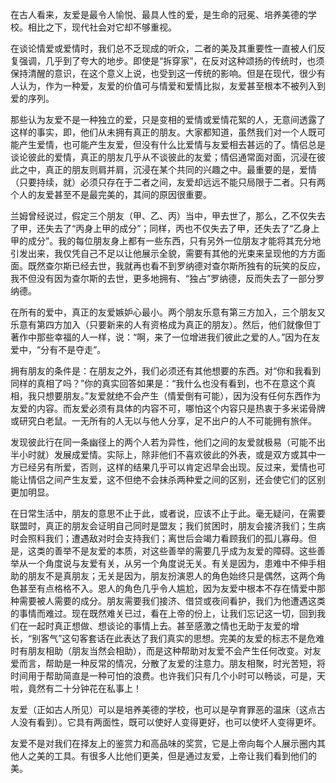 在古人看来，友爱是最令人愉悦、最具人性的爱，是生命的冠冕、培养美德的学校。相比之下，现代社会对它却不够重视。

在谈论情爱或爱情时，我们总不乏现成的听众，二者的美及其重要性一直被人们反复强调，几乎到了夸大的地步。即使是“拆穿家”，在反对这种颂扬的传统时，也须保持清醒的意识，在这个意义上说，也受到这一传统的影响。但是在现代，很少有人认为，作为一种爱，友爱的价值可与情爱和爱情比拟，友爱甚至根本不被列入到爱的序列。

那些认为友爱不是一种独立的爱，只是变相的爱情或爱情花絮的人，无意间透露了这样的事实，即，他们从未拥有真正的朋友。大家都知道，虽然我们对一个人既可能产生爱情，也可能产生友爱，但没有什么比爱情与友爱相去甚远的了。情侣总是谈论彼此的爱情，真正的朋友几乎从不谈彼此的友爱；情侣通常面对面，沉浸在彼此之中，真正的朋友则肩并肩，沉浸在某个共同的兴趣之中。最重要的是，爱情（只要持续，就）必须只存在于二者之间，友爱却远远不能只局限于二者。只有两个人的友爱甚至不是最完美的，其间的原因很重要。

兰姆曾经说过，假定三个朋友（甲、乙、丙）当中，甲去世了，那么，乙不仅失去了甲，还失去了“丙身上甲的成分”；同样，丙也不仅失去了甲，还失去了“乙身上甲的成分”。我的每位朋友身上都有一些东西，只有另外一位朋友才能将其充分地引发出来，我仅凭自己不足以让他展示全貌，需要有其他的光束来呈现他的方方面面。既然查尔斯已经去世，我就再也看不到罗纳德对查尔斯所独有的玩笑的反应，我不但没有因为查尔斯的去世，更多地拥有、“独占”罗纳德，反而失去了一部分罗纳德。

在所有的爱中，真正的友爱嫉妒心最小。两个朋友乐意有第三方加入，三个朋友又乐意有第四方加入（只要新来的人有资格成为真正的朋友）。然后，他们就像但丁著作中那些幸福的人一样，说：“啊，来了一位增进我们彼此之爱的人。”因为在友爱中，“分有不是夺走”。

拥有朋友的条件是：在朋友之外，我们必须还有其他想要的东西。对“你和我看到同样的真相了吗？”你的真实回答如果是：“我什么也没有看到，也不在意这个真相，我只想要朋友。”友爱就绝不会产生（情爱倒有可能），因为没有任何东西作为友爱的内容。而友爱必须有具体的内容不可，哪怕这个内容只是热衷于多米诺骨牌或研究白老鼠。一无所有的人无以与他人分享，足不出户的人不可能拥有旅伴。

发现彼此行在同一条幽径上的两个人若为异性，他们之间的友爱就极易（可能不出半小时就）发展成爱情。实际上，除非他们不喜欢彼此的外表，或是双方或其中一方已经另有所爱，否则，这样的结果几乎可以肯定迟早会出现。反过来，爱情也可能让情侣之间产生友爱，这不但绝不会抹杀两种爱之间的区别，还会使它们的区别更加明显。

在日常生活中，朋友的意思不止于此，或者说，应该不止于此。毫无疑问，在需要联盟时，真正的朋友会证明自己同时是盟友；我们贫困时，朋友会接济我们；生病时会照料我们；遭遇敌对时会支持我们；离世后会竭力看顾我们的孤儿寡母。但是，这类的善举不是友爱的本质，对这些善举的需要几乎成为友爱的障碍。这些善举从一个角度说与友爱有关，从另一个角度说无关。有关是因为，患难中不伸手相助的朋友不是真朋友；无关是因为，朋友扮演恩人的角色始终只是偶然，这两个角色甚至有点格格不入。恩人的角色几乎令人尴尬，因为友爱中根本不存在情爱中那种需要被人需要的成分。朋友需要我们接济、借贷或夜间看护，我们为他遭遇这类的事情而难过。现在既然难关已过，看在上帝的份上，让我们忘记这一切，回到我们在一起时真正想做、想谈论的事情上去。甚至感激之情也无助于友爱的增长，“别客气”这句客套话在此表达了我们真实的思想。完美的友爱的标志不是危难时有朋友相助（朋友当然会相助），而是这种帮助对友爱不会产生任何改变。对友爱而言，帮助是一种反常的情况，分散了友爱的注意力。朋友相聚，时光苦短，将时间用于帮助简直是一种可怕的浪费。也许我们只有几个小时可以畅谈，可是，天啦，竟然有二十分钟花在私事上！

友爱（正如古人所见）可以是培养美德的学校，也可以是孕育罪恶的温床（这点古人没有看到）。它具有两面性，既可以使好人变得更好，也可以使坏人变得更坏。

友爱不是对我们在择友上的鉴赏力和高品味的奖赏，它是上帝向每个人展示圈内其他人之美的工具。有很多人比他们更美，但是通过友爱，上帝让我们看到他们的美。

